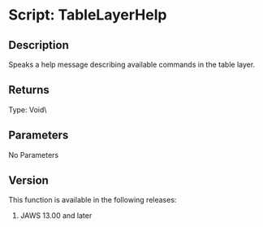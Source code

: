 # Script: TableLayerHelp

## Description

Speaks a help message describing available commands in the table layer.

## Returns

Type: Void\

## Parameters

No Parameters

## Version

This function is available in the following releases:

1.  JAWS 13.00 and later
